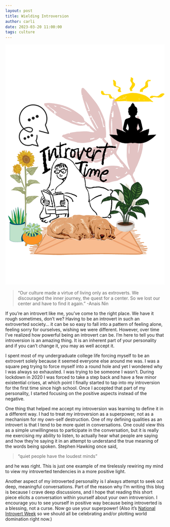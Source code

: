 ```yaml
---
layout: post
title: Wielding Introversion
author: carli
date: 2023-03-20 11:00:00
tags: culture
---
```


<img src='/images/Introvert.png'></p>

> “Our culture made a virtue of living only as extroverts. We discouraged the inner journey, the quest for a center. So we lost our center and have to find it again.” -Anais Nin

If you’re an introvert like me, you’ve come to the right place. We have it rough sometimes, don’t we? Having to be an introvert in such an extroverted society… it can be so easy to fall into a pattern of feeling alone, feeling sorry for ourselves, wishing we were different. However, over time I’ve realized how powerful being an introvert can be. I’m here to tell you that introversion is an amazing thing. It is an inherent part of your personality and if you can’t change it, you may as well accept it. 

I spent most of my undergraduate college life forcing myself to be an extrovert solely because it seemed everyone else around me was. I was a square peg trying to force myself into a round hole and yet I wondered why I was always so exhausted. I was trying to be someone I wasn’t. During lockdown in 2020 I was forced to take a step back and have a few minor existential crises, at which point I finally started to tap into my introversion for the first time since high school. Once I accepted that part of my personality, I started focusing on the positive aspects instead of the negative.

One thing that helped me accept my introversion was learning to define it in a different way. I had to treat my introversion as a superpower, not as a mechanism for my own-self destruction. One of my defining qualities as an introvert is that I tend to be more quiet in conversations. One could view this as a simple unwillingness to participate in the conversation, but it is really me exercising my ability to listen, to actually hear what people are saying and how they’re saying it in an attempt to understand the true meaning of the words being spoken. Stephen Hawking once said, 
>“quiet people have the loudest minds” 

and he was right. This is just one example of me tirelessly rewiring my mind to view my introverted tendencies in a more positive light.

Another aspect of my introverted personality is I always attempt to seek out deep, meaningful conversations. Part of the reason why I’m writing this blog is because I crave deep discussions, and I hope that reading this short piece elicits a conversation within yourself about your own introversion. I encourage you to see yourself in positive way because being introverted is a blessing, not a curse. Now go use your superpower! (Also it’s [National Introvert Week](https://nationaltoday.com/national-introverts-week/) so we should all be celebrating and/or plotting world domination right now.)
